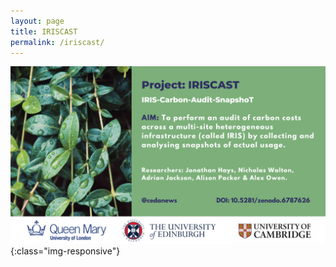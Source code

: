 ```yaml
---
layout: page
title: IRISCAST
permalink: /iriscast/
---
```


![iriscast](/images/5.png){:class="img-responsive"}

